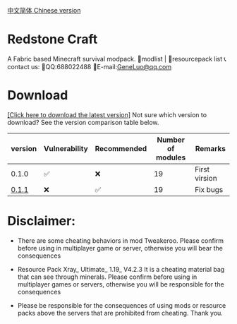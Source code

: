 [中文简体 Chinese version](https://github.com/RedstoneCraftTeam/Redstone_Craft/Chinese.md)
# Redstone Craft
A Fabric based Minecraft survival modpack.
📠modlist | 📂resourcepack list
📞contact us:
🐧QQ:688022488
📧E-mail:GeneLuo@qq.com
# Download
[[Click here to download the latest version]](https://share.weiyun.com/hjzBQhaQ)
Not sure which version to download? See the version comparison table below.

| version | Vulnerability | Recommended | Number of modules | Remarks |
| --- | --- | --- | --- | --- |
| 0.1.0 | ✅ | ❌ | 19 | First virsion |
| [0.1.1](https://share.weiyun.com/hjzBQhaQ) | ❌ | ✅ | 19 | Fix bugs |
# Disclaimer:
- There are some cheating behaviors in mod Tweakeroo. Please confirm before using in multiplayer game or server, otherwise you will bear the consequences

- Resource Pack Xray_ Ultimate_ 1.19_ V4.2.3 It is a cheating material bag that can see through minerals. Please confirm before using in multiplayer games or servers, otherwise you will be responsible for the consequences

- Please be responsible for the consequences of using mods or resource packs above the servers that are prohibited from cheating. Thank you.
